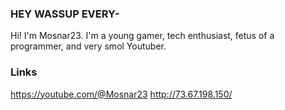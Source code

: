 ### HEY WASSUP EVERY-
Hi! I'm Mosnar23. I'm a young gamer, tech enthusiast, fetus of a programmer, and very smol Youtuber.
### Links
https://youtube.com/@Mosnar23
http://73.67.198.150/
